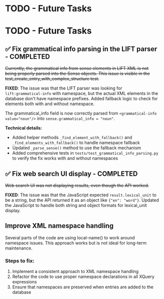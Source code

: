 # TODO - Future Tasks

# TODO - Future Tasks

## ✅ Fix grammatical info parsing in the LIFT parser - COMPLETED

~~Currently, the grammatical info from sense elements in LIFT XML is not being properly parsed into the Sense objects. This issue is visible in the test_create_entry_with_complex_structure test.~~

**FIXED**: The issue was that the LIFT parser was looking for `lift:grammatical-info` with namespace, but the actual XML elements in the database don't have namespace prefixes. Added fallback logic to check for elements both with and without namespace.

The grammatical_info field is now correctly parsed from `<grammatical-info value="noun"/>` into `sense.grammatical_info = "noun"`.

**Technical details:**
- Added helper methods `_find_element_with_fallback()` and `_find_elements_with_fallback()` to handle namespace fallback
- Updated `_parse_sense()` method to use the fallback mechanism
- Added comprehensive tests in `tests/test_grammatical_info_parsing.py` to verify the fix works with and without namespaces

## ✅ Fix web search UI display - COMPLETED  

~~Web search UI was not displaying results, even though the API worked.~~

**FIXED**: The issue was that the JavaScript expected `result.lexical_unit` to be a string, but the API returned it as an object like `{"en": "word"}`. Updated the JavaScript to handle both string and object formats for lexical_unit display.

## Improve XML namespace handling

Several parts of the code are using local-name() to work around namespace issues. This approach works but is not ideal for long-term maintenance.

### Steps to fix:

1. Implement a consistent approach to XML namespace handling
2. Refactor the code to use proper namespace declarations in all XQuery expressions
3. Ensure that namespaces are preserved when entries are added to the database
